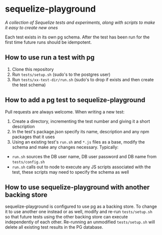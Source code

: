 # sequelize-playground

*A collection of Sequelize tests and experiments, along with scripts to make it easy to create new ones*

Each test exists in its own pg schema. After the test has been run for the first time future runs should be idempotent.

## How to use run a test with pg

1. Clone this repository
2. Run `tests/setup.sh` (sudo's to the postgres user)
3. Run `tests/xx-test-dir/run.sh` (sudo's to drop if exists and then create the test schema)

## How to add a pg test to sequelize-playground

Pull requests are always welcome. When writing a new test:

1. Create a directory, incrementing the test number and giving it a short description
2. In the test's package.json specify its name, description and any npm packages that it uses
3. Using an existing test's `run.sh` and `*.js` files as a base, modify the schema and make any changes necessary. Typically:
  - `run.sh` sources the DB user name, DB user password and DB name from `tests/config.sh`
  - `run.sh` calls out to node to execute any JS scripts associated with the test, these scripts may need to specify the schema as well

## How to use sequelize-playground with another backing store

sequelize-playground is configured to use pg as a backing store. To change it to use another one instead or as well, modify and re-run `tests/setup.sh` so that future tests using the other backing store can execute independently of each other. Re-running an unmodified `tests/setup.sh` will delete all existing test results in the PG database.
